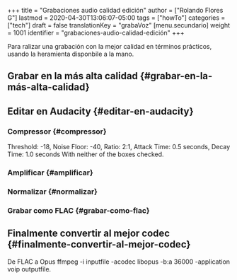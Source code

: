 +++
title = "Grabaciones audio calidad edición"
author = ["Rolando Flores G"]
lastmod = 2020-04-30T13:06:07-05:00
tags = ["howTo"]
categories = ["tech"]
draft = false
translationKey = "grabaVoz"
[menu.secundario]
  weight = 1001
  identifier = "grabaciones-audio-calidad-edición"
+++

Para ralizar una grabación con la mejor calidad en términos prácticos, usando la heramienta disponbile a la mano.

<!--more-->


## Grabar en la más alta calidad {#grabar-en-la-más-alta-calidad}


## Editar en Audacity {#editar-en-audacity}


### Compressor {#compressor}

Threshold: -18, Noise Floor: -40, Ratio: 2:1, Attack Time: 0.5 seconds, Decay Time: 1.0 seconds
With neither of the boxes checked.


### Amplificar {#amplificar}


### Normalizar {#normalizar}


### Grabar como FLAC {#grabar-como-flac}


## Finalmente convertir al mejor codec {#finalmente-convertir-al-mejor-codec}

De FLAC a Opus
ffmpeg -i inputfile -acodec libopus -b:a 36000 -application voip outputfile.